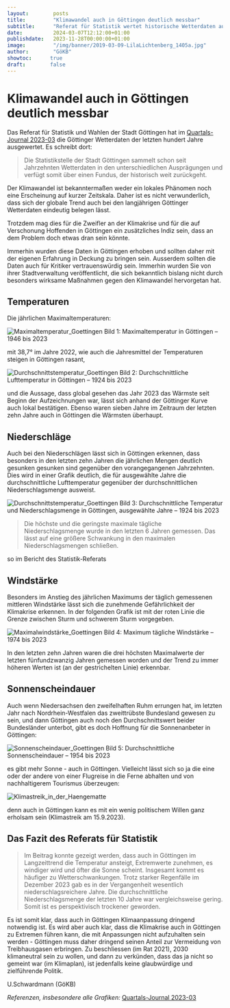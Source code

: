 ```yaml
---
layout:        posts
title:         "Klimawandel auch in Göttingen deutlich messbar"
subtitle:      "Referat für Statistik wertet historische Wetterdaten aus"
date:          2024-03-07T12:12:00+01:00
publishdate:   2023-11-28T00:00:00+01:00
image:         "/img/banner/2019-03-09-LilaLichtenberg_1405a.jpg"
author:        "GöKB"
showtoc:      true
draft:        false
---
```


# Klimawandel auch in Göttingen deutlich messbar

Das Referat für Statistik und Wahlen der Stadt Göttingen hat im
[Quartals-Journal 2023-03](https://duva-stg-extern.kdgoe.de/Informationsportal/Dokumente/Journal2023-3.pdf)
die Göttinger Wetterdaten der letzten hundert Jahre ausgewertet. Es
schreibt dort:   

>  Die Statistikstelle der Stadt Göttingen sammelt
schon seit Jahrzehnten Wetterdaten in den unterschiedlichen 
Ausprägungen und verfügt somit über einen Fundus, der historisch 
weit zurückgeht.

Der Klimawandel ist bekanntermaßen weder ein lokales Phänomen
 noch eine Erscheinung auf kurzer Zeitskala. Daher ist es nicht
verwunderlich, dass sich der globale Trend auch bei den langjährigen Göttinger Wetterdaten
eindeutig belegen lässt. 

Trotzdem mag dies für die Zweifler an der Klimakrise und für die auf Verschonung Hoffenden
in Göttingen ein zusätzliches Indiz sein, dass an dem Problem doch etwas
dran sein könnte.

Immerhin wurden diese Daten in Göttingen erhoben und sollten daher mit der
eigenen Erfahrung in Deckung zu bringen sein. Ausserdem sollten die Daten auch für
Kritiker vertrauenswürdig sein. Immerhin wurden Sie von ihrer Stadtverwaltung veröffentlicht, die
sich bekanntlich bislang nicht durch besonders wirksame Maßnahmen gegen den Klimawandel
hervorgetan hat. 

## Temperaturen

Die jährlichen Maximaltemperaturen:

![Maximaltemperatur_Goettingen](/img/post/2023-03-02-Maximaltemperatur_Goettingen.png)
Bild 1: Maximaltemperatur in Göttingen – 1946 bis 2023

mit 38,7° im Jahre 2022, wie auch die Jahresmittel der Temperaturen steigen in Göttingen rasant, 

![Durchschnittstemperatur_Goettingen](/img/post/2023-03-01-Durchschnittstemperatur_Goettingen.png)
Bild 2: Durchschnittliche Lufttemperatur in Göttingen – 1924 bis 2023

und die Aussage, dass global gesehen das Jahr 2023 das Wärmste seit Beginn
der Aufzeichnungen war, lässt sich anhand der Göttinger Kurve auch lokal
bestätigen. Ebenso waren  sieben Jahre im Zeitraum der letzten zehn Jahre auch in Göttingen die Wärmsten
überhaupt.


## Niederschläge

Auch bei den Niederschlägen lässt sich in Göttingen erkennen, dass besonders in den
letzten zehn Jahren die jährlichen Mengen
deutlich gesunken gesunken sind gegenüber den vorangegangenen Jahrzehnten.
Dies wird in einer Grafik deutlich, die für ausgewählte Jahre die durchschnittliche
Lufttemperatur gegenüber der durchschnittlichen Niederschlagsmenge ausweist.

![Durchschnittstemperatur_Goettingen](/img/post/2023-03-03-TemperaturNiederschlag_Goettingen.png)
Bild 3: Durchschnittliche Temperatur und Niederschlagsmenge in
Göttingen, ausgewählte Jahre – 1924 bis 2023

> Die höchste und die geringste maximale tägliche Niederschlagsmenge wurde in den letzten 6 Jahren gemessen.
Das lässt auf eine größere Schwankung in den maximalen Niederschlagsmengen schließen.

so im Bericht des Statistik-Referats
## Windstärke

Besonders im Anstieg des jährlichen Maximums der täglich gemessenen mittleren Windstärke
lässt sich die zunehmende Gefährlichkeit der Klimakrise erkennen. In der
folgenden Grafik ist mit der roten Linie die Grenze zwischen Sturm und
schwerem Sturm vorgegeben.

![Maximalwindstärke_Goettingen](/img/post/2023-03-05-Maximalwindstärke_Goettingen.png)
Bild 4: Maximum tägliche Windstärke – 1974 bis 2023
  
In den letzten zehn Jahren waren die drei höchsten Maximalwerte der letzten
fünfundzwanzig Jahren gemessen worden und der Trend zu immer höheren Werten
ist (an der gestrichelten Linie) erkennbar.

## Sonnenscheindauer

Auch wenn Niedersachsen den zweifelhaften Ruhm errungen hat, im letzten Jahr nach Nordrhein-Westfalen das zweittrübste Bundesland
gewesen zu sein, und dann Göttingen auch noch den Durchschnittswert beider
Bundesländer unterbot, gibt es doch Hoffnung für die Sonnenanbeter in Göttingen: 

![Sonnenscheindauer_Goettingen](/img/post/2023-03-04-Sonnenscheindauer_Goettingen.png)
Bild 5: Durchschnittliche Sonnenscheindauer – 1954 bis 2023

es gibt mehr Sonne - auch in Göttingen. Vielleicht lässt sich so ja die eine
oder der andere von einer Flugreise in die Ferne abhalten und 
von nachhaltigerem Tourismus überzeugen:

![Klimastreik_in_der_Haengematte](/img/pow/2023-09-15-Klimastreik_in_der_Haengematte.jpg)

denn auch in Göttingen kann es mit ein wenig politischem Willen ganz erholsam sein (Klimastreik am
15.9.2023).

## Das Fazit des Referats für Statistik

> Im Beitrag konnte gezeigt werden, dass auch in Göttingen im Langzeittrend die Temperatur ansteigt, Extremwerte zunehmen, es windiger wird und öfter die Sonne
scheint. Insgesamt kommt es häufiger zu Wetterschwankungen. Trotz starker Regenfälle im Dezember 2023 gab
es in der Vergangenheit wesentlich niederschlagsreichere
Jahre. Die durchschnittliche Niederschlagsmenge der
letzten 10 Jahre war vergleichsweise gering. Somit ist es
perspektivisch trockener geworden.

Es ist somit klar, dass auch in Göttingen Klimaanpassung dringend notwendig
ist. Es wird aber auch klar, dass die Klimakrise auch in Göttingen zu
Extremen führen kann, die mit Anpassungen nicht aufzuhalten sein werden - 
Göttingen muss daher dringend seinen Anteil zur Vermeidung von Treibhausgasen erbringen.
Zu beschliessen (im Rat 2021), 2030 klimaneutral sein zu wollen, und dann zu verkünden,
dass das ja nicht so gemeint war (im Klimaplan), ist jedenfalls keine glaubwürdige und
zielführende Politik. 

U.Schwardmann (GöKB)

*Referenzen, insbesondere alle Grafiken:*
[Quartals-Journal 2023-03](https://duva-stg-extern.kdgoe.de/Informationsportal/Dokumente/Journal2023-3.pdf)